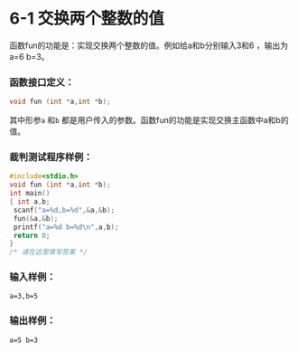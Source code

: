 # 6-1 交换两个整数的值

函数fun的功能是：实现交换两个整数的值。例如给a和b分别输入3和6 ，输出为a=6 b=3。

### 函数接口定义：
```c++
void fun (int *a,int *b);
```

其中形参`a` 和`b` 都是用户传入的参数。函数fun的功能是实现交换主函数中a和b的值。

### 裁判测试程序样例：
```c++
#include<stdio.h>
void fun (int *a,int *b);
int main()
{ int a,b;
 scanf("a=%d,b=%d",&a,&b);
 fun(&a,&b);
 printf("a=%d b=%d\n",a,b);
 return 0;
}
/* 请在这里填写答案 */
```

### 输入样例：
```in
a=3,b=5
```

### 输出样例：
```out
a=5 b=3
```
